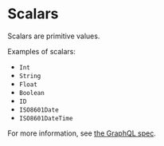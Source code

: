 # Scalars

Scalars are primitive values.

Examples of scalars:
- `Int`
- `String`
- `Float`
- `Boolean`
- `ID`
- `ISO8601Date`
- `ISO8601DateTime`

For more information, see [the GraphQL spec](https://facebook.github.io/graphql/#sec-Scalars).
